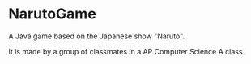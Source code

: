 # NarutoGame
A Java game based on the Japanese show "Naruto".

It is made by a group of classmates in a AP Computer Science A class
